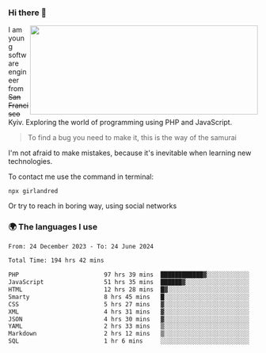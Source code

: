 ### Hi there 👋  

<img align='right' src="https://github-readme-stats.vercel.app/api?username=girlandred&count_private=true&show_icons=true&include_all_commits=true&hide_rank=true&hide_title=true&theme=buefy&card_width=300" width=460 height=180>


I am young software engineer from ~~San Francisco~~ Kyiv. Exploring the world of programming using PHP and JavaScript.


> To find a bug you need to make it, this is the way of the samurai



I'm not afraid to make mistakes, because it's inevitable when learning new technologies.

To contact me use the command in terminal:

```
npx girlandred
```

Or try to reach in boring way, using social networks


### 🌍 The languages I use

<!--START_SECTION:waka-->

```txt
From: 24 December 2023 - To: 24 June 2024

Total Time: 194 hrs 42 mins

PHP                        97 hrs 39 mins  ████████████▓░░░░░░░░░░░░   50.15 %
JavaScript                 51 hrs 35 mins  ██████▓░░░░░░░░░░░░░░░░░░   26.50 %
HTML                       12 hrs 28 mins  █▓░░░░░░░░░░░░░░░░░░░░░░░   06.41 %
Smarty                     8 hrs 45 mins   █░░░░░░░░░░░░░░░░░░░░░░░░   04.50 %
CSS                        5 hrs 27 mins   ▓░░░░░░░░░░░░░░░░░░░░░░░░   02.81 %
XML                        4 hrs 31 mins   ▓░░░░░░░░░░░░░░░░░░░░░░░░   02.32 %
JSON                       4 hrs 30 mins   ▓░░░░░░░░░░░░░░░░░░░░░░░░   02.31 %
YAML                       2 hrs 33 mins   ▒░░░░░░░░░░░░░░░░░░░░░░░░   01.31 %
Markdown                   2 hrs 12 mins   ▒░░░░░░░░░░░░░░░░░░░░░░░░   01.14 %
SQL                        1 hr 6 mins     ░░░░░░░░░░░░░░░░░░░░░░░░░   00.57 %
```

<!--END_SECTION:waka-->
